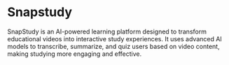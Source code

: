 # Snapstudy
SnapStudy is an AI-powered learning platform designed to transform educational videos into interactive study experiences. It uses advanced AI models to transcribe, summarize, and quiz users based on video content, making studying more engaging and effective.
